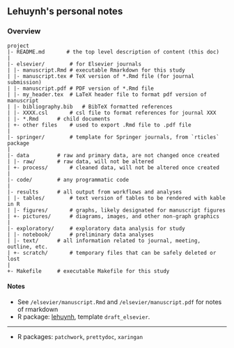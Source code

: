
## Lehuynh's personal notes

### Overview

	project
	|- README.md	   # the top level description of content (this doc)
	|
	|- elsevier/		# for Elsevier journals
	| |- manuscript.Rmd	# executable Rmarkdown for this study
	| |- manuscript.tex	# TeX version of *.Rmd file (for journal submission)
	| |- manuscript.pdf	# PDF version of *.Rmd file
	| |- my_header.tex	# LaTeX header file to format pdf version of manuscript
	| |- bibliography.bib	# BibTeX formatted references
	| |- XXXX.csl		# csl file to format references for journal XXX
	| |- *.Rmd		# child documents
	| +- other files	# used to export .Rmd file to .pdf file
	|
	|- springer/		# template for Springer journals, from `rticles` package
	|
	|- data			# raw and primary data, are not changed once created
	| |- raw/		# raw data, will not be altered
	| +- process/		# cleaned data, will not be altered once created
	|
	|- code/		# any programmatic code
	|
	|- results		# all output from workflows and analyses
	| |- tables/		# text version of tables to be rendered with kable in R
	| |- figures/		# graphs, likely designated for manuscript figures
	| +- pictures/		# diagrams, images, and other non-graph graphics
	|
	|- exploratory/		# exploratory data analysis for study
	| |- notebook/		# preliminary data analyses
	| |- text/		# all information related to journal, meeting, outline, etc.
	| +- scratch/		# temporary files that can be safely deleted or lost
	|
	+- Makefile		# executable Makefile for this study

#### Notes
- See `/elsevier/manuscript.Rmd` and `/elsevier/manuscript.pdf` for notes of rmarkdown  
- R package: [lehuynh](https://github.com/le-huynh/lehuynh), template `draft_elsevier`.

----------------------------------------
- R packages: `patchwork`, `prettydoc`, `xaringan`

